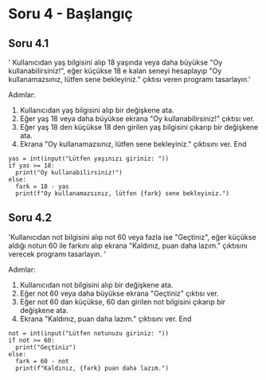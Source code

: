 # Soru 4 - Başlangıç

## Soru 4.1

'
Kullanıcıdan yaş bilgisini alıp 18 yaşında veya daha büyükse "Oy kullanabilirsiniz!", eğer küçükse 18 e kalan seneyi hesaplayıp "Oy kullanamazsınız, lütfen <fark> sene bekleyiniz." çıktısı veren programı tasarlayın.'

Adımlar:
1. Kullanıcıdan yaş bilgisini alıp bir değişkene ata.
2. Eğer yaş 18 veya daha büyükse ekrana "Oy kullanabilirsiniz!" çıktısı ver.
3. Eğer yaş 18 den küçükse 18 den girilen yaş bilgisini çıkarıp bir değişkene ata.
4. Ekrana "Oy kullanamazsınız, lütfen <fark> sene bekleyiniz." çıktısını ver.
End


```
yas = int(input("Lütfen yaşınızı giriniz: "))
if yas >= 18:
  print("Oy kullanabilirsiniz!")
else:
  fark = 18 - yas
  print(f"Oy kullanamazsınız, lütfen {fark} sene bekleyiniz.")
```

## Soru 4.2

'Kullanıcıdan not bilgisini alıp not 60 veya fazla ise "Geçtiniz", eğer küçükse aldığı notun 60 ile farkını alıp ekrana "Kaldınız, <fark> puan daha lazım." 
çıktısını verecek programı tasarlayın.
'

Adımlar:
1. Kullanıcıdan not bilgisini alıp bir değişkene ata.
2. Eğer not 60 veya daha büyükse ekrana "Geçtiniz" çıktısı ver.
3. Eğer not 60 dan küçükse, 60 dan girilen not bilgisini çıkarıp bir değişkene ata.
4. Ekrana "Kaldınız, <fark> puan daha lazım." çıktısını ver.
End

```
not = int(input("Lütfen notunuzu giriniz: "))
if not >= 60:
  print("Geçtiniz")
else:
  fark = 60 - not
  print(f"Kaldınız, {fark} puan daha lazım.")
```

